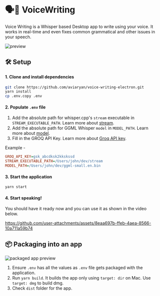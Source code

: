 # 🗣️📝 VoiceWriting

Voice Writing is a Whisper based Desktop app to write using your voice.
It works in real-time and even fixes common grammatical and other issues in your speech.

![preview](https://github.com/user-attachments/assets/72c9fc6b-f313-4cd2-a996-7eecdc63738f)

## 🛠️ Setup

#### 1. Clone and install dependencies

```sh
git clone https://github.com/aviaryan/voice-writing-electron.git
yarn install
cp .env.copy .env
```

#### 2. Populate `.env` file

1. Add the absolute path for whisper.cpp's `stream` executable in `STREAM_EXECUTABLE_PATH`. Learn more about [stream](docs/DEPENDENCIES.md#stream).
2. Add the absolute path for GGML Whisper `model` in `MODEL_PATH`. Learn more about [model](docs/DEPENDENCIES.md#model).
3. Fill in the GROQ API Key. Learn more about [Groq API key](docs/DEPENDENCIES.md#groq).

Example -

```ini
GROQ_API_KEY=gsk_abcdksk2kkskssd
STREAM_EXECUTABLE_PATH=/Users/john/dev/stream
MODEL_PATH=/Users/john/dev/ggml-small.en.bin
```

#### 3. Start the application

```sh
yarn start
```

#### 4. Start speaking!

You should have it ready now and you can use it as shown in the video below.

https://github.com/user-attachments/assets/8eaa697b-ffeb-4aea-8566-10a711a59b74


## 📦 Packaging into an app

![packaged app preview](https://github.com/user-attachments/assets/90ae73c6-e5ba-46e6-8224-8b3e92e26b27)

1. Ensure `.env` has all the values as `.env` file gets packaged with the application.
2. Run `yarn build`. It builds the app only using `target: dir` on Mac. Use `target: dmg` to build dmg.
3. Check `dist` folder for the app.
